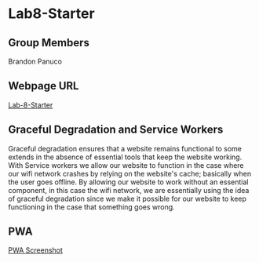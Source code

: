 # Lab8-Starter
## Group Members
Brandon Panuco
## Webpage URL
[Lab-8-Starter](https://bpanuco11.github.io/Lab8-Starter/)

## Graceful Degradation and Service Workers
Graceful degradation ensures that a website remains functional to some extends in the absence of essential tools that keep the website working. With Service workers we allow our website to function in the case where our wifi network crashes by relying on the website's cache; basically when the user goes offline. By allowing our website to work without an essential component, in this case the wifi network, we are essentially using the idea of graceful degradation since we make it possible for our website to keep functioning in the case that something goes wrong. 
## PWA
[PWA Screenshot](pwa.png)
